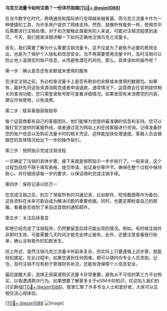 **乌克兰流量卡如何注销？一份详尽指南[[TG💪+ @esim1088](https://t.me/s/esim1088)]**

在当今数字化时代，跨境通信和国际旅行变得越来越普遍，而乌克兰流量卡作为一种便捷的工具，为许多用户提供了网络支持。然而，就像所有服务一样，使用完毕后需要进行注销处理。对于初次接触此类服务的人来说，可能对注销流程感到迷茫。今天，我们就来详细讲解一下如何正确地注销乌克兰流量卡。

首先，我们需要了解为什么需要注销流量卡。这不仅是为了避免不必要的费用支出，也是为了保护个人隐私和信息安全。当不再需要使用流量卡时，及时注销可以防止他人滥用您的账户信息，从而避免潜在的风险。那么，具体该如何操作呢？

第一步：确认是否还有余额或未使用的服务

在决定注销之前，务必检查流量卡上是否有剩余的余额或未使用的数据包。如果有，最好先将这些资源消耗完或者申请退款。通常情况下，运营商会在官网提供相关的查询功能，您只需登录账号即可查看详细情况。如果发现有未消费完的内容，建议尽快使用，以免浪费。

第二步：联系客服获取指导

每个运营商都有自己的客服团队，他们能够为您提供最准确的信息和支持。您可以拨打官方提供的客服热线，或者通过官方网站上的在线客服进行咨询。记得准备好您的账户信息以及购买流量卡时的相关凭证，这样能加快处理速度。客服人员会根据您的具体情况给出下一步的操作指引。

第三步：按照指示完成注销流程

一旦确定了注销的具体步骤，接下来就是按照指示一步步执行了。一般来说，这个过程包括但不限于填写表格、提交申请、验证身份等环节。确保在整个过程中保持耐心，并仔细阅读每一步的要求，以保证顺利完成注销手续。

第四步：保存记录以防万一

在完成注销之后，别忘了保留所有的沟通记录，比如邮件、短信截图等作为备份。这些资料在未来可能会成为解决问题的重要依据。同时，也要定期检查自己的邮箱，看看是否收到了来自运营商的通知邮件。

第五步：关注后续事宜

即使已经完成了注销程序，仍然要留意后续可能出现的情况。例如，有时候注销并非即时生效，可能需要几天时间才能完全停止服务。此外，还要注意查看银行账单，确认没有额外的扣款发生。

综上所述，虽然注销乌克兰流量卡听起来复杂，但实际上只要遵循上述步骤，就能轻松搞定。在此过程中，如果您遇到任何困难，都可以随时向专业人员求助。记住，及时注销不仅有助于管理财务状况，还能有效保障个人信息安全。

最后提醒大家，选择正规渠道购买流量卡非常重要。避免从不可信的第三方平台购买，以免遭遇欺诈行为。如果想要了解更多关于eSIM卡的知识，欢迎加入我们的讨论群组[[TG💪+ @esim1088](https://t.me/s/esim1088)]，那里汇聚了许多专业人士和爱好者，大家可以互相交流心得体验。

[[TG💪+ @esim1088](https://t.me/s/esim1088) ![Image](https://i.postimg.cc/4NQfJmqS/Snipaste-2025-05-13-00-14-12.png)]